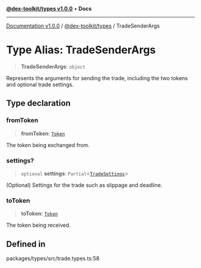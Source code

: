 [**@dex-toolkit/types v1.0.0**](../README.md) • **Docs**

***

[Documentation v1.0.0](../../../packages.md) / [@dex-toolkit/types](../README.md) / TradeSenderArgs

# Type Alias: TradeSenderArgs

> **TradeSenderArgs**: `object`

Represents the arguments for sending the trade, including the two tokens and optional trade settings.

## Type declaration

### fromToken

> **fromToken**: [`Token`](Token.md)

The token being exchanged from.

### settings?

> `optional` **settings**: `Partial`\<[`TradeSettings`](TradeSettings.md)\>

(Optional) Settings for the trade such as slippage and deadline.

### toToken

> **toToken**: [`Token`](Token.md)

The token being received.

## Defined in

packages/types/src/trade.types.ts:58
